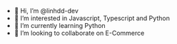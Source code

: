 - 👋 Hi, I’m @linhdd-dev
- 👀 I’m interested in Javascript, Typescript and Python
- 🌱 I’m currently learning Python
- 💞️ I’m looking to collaborate on E-Commerce

<!---
Dylight2810 is a ✨ special ✨ repository because its `README.md` (this file) appears on your GitHub profile.
You can click the Preview link to take a look at your changes.
--->
